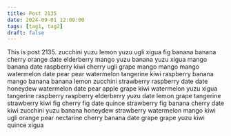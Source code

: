 ```yaml
---
title: Post 2135
date: 2024-09-01 12:00:00
tags: [tag1, tag2]
draft: false
---
```

This is post 2135.
zucchini
yuzu
lemon
yuzu
ugli
xigua
fig
banana
banana
cherry
orange
date
elderberry
mango
yuzu
banana
yuzu
xigua
mango
banana
date
raspberry
kiwi
cherry
ugli
grape
mango
mango
mango
watermelon
date
pear
pear
watermelon
tangerine
kiwi
raspberry
banana
mango
banana
banana
lemon
zucchini
strawberry
raspberry
date
date
honeydew
watermelon
date
pear
apple
grape
kiwi
watermelon
yuzu
xigua
tangerine
raspberry
raspberry
elderberry
yuzu
date
lemon
grape
tangerine
strawberry
kiwi
fig
cherry
fig
date
quince
strawberry
fig
banana
cherry
date
kiwi
zucchini
yuzu
banana
honeydew
strawberry
watermelon
mango
kiwi
ugli
orange
pear
nectarine
cherry
banana
date
grape
grape
yuzu
kiwi
quince
xigua
